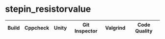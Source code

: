 # stepin_resistorvalue

 Build | Cppcheck | Unity | Git Inspector | Valgrind | Code Quality |
------|----------|-------|--------------|-------|---------|
 
